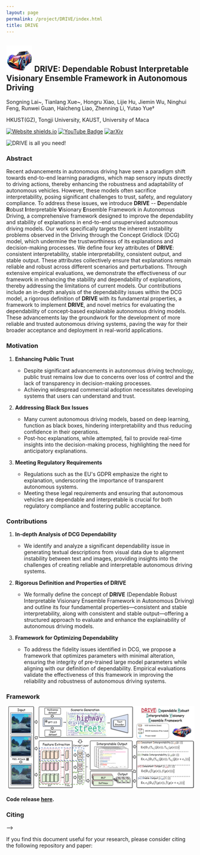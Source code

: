 ```yaml
---
layout: page
permalink: /project/DRIVE/index.html
title: DRIVE
---
```


## <img src="./logo.png" class="floatpic" width="70" height="70"> DRIVE: Dependable Robust Interpretable Visionary Ensemble Framework in Autonomous Driving

Songning Lai~, Tianlang Xue~, Hongru Xiao, Lijie Hu, Jiemin Wu, Ninghui Feng, Runwei Guan, Haicheng Liao, Zhenning Li, Yutao Yue†

HKUST(GZ), Tongji University, KAUST, University of Maca


[![Website shields.io](https://img.shields.io/website?url=http%3A//poco.is.tue.mpg.de)](https://NA) [![YouTube Badge](https://img.shields.io/badge/YouTube-Watch-red?style=flat-square&logo=youtube)](https://NA)  [![arXiv](https://img.shields.io/badge/arXiv-0000.00000-00ff00.svg)](https://arxiv.org/0000.00000) 


![DRIVE is all you need!](./MyVideo2_DRIVE.gif)

### Abstract

Recent advancements in autonomous driving have seen a paradigm shift towards end-to-end learning paradigms, which map sensory inputs directly to driving actions, thereby enhancing the robustness and adaptability of autonomous vehicles. However, these models often sacrifice interpretability, posing significant challenges to trust, safety, and regulatory compliance. To address these issues, we introduce **DRIVE** -- **D**ependable **R**obust **I**nterpretable **V**isionary **E**nsemble Framework in Autonomous Driving, a comprehensive framework designed to improve the dependability and stability of explanations in end-to-end unsupervised autonomous driving models.
Our work specifically targets the inherent instability problems observed in the Driving through the Concept Gridlock (DCG) model, which undermine the trustworthiness of its explanations and decision-making processes. We define four key attributes of **DRIVE**: consistent interpretability, stable interpretability, consistent output, and stable output. These attributes collectively ensure that explanations remain reliable and robust across different scenarios and perturbations.
Through extensive empirical evaluations, we demonstrate the effectiveness of our framework in enhancing the stability and dependability of explanations, thereby addressing the limitations of current models. Our contributions include an in-depth analysis of the dependability issues within the DCG model, a rigorous definition of **DRIVE** with its fundamental properties, a framework to implement **DRIVE**, and novel metrics for evaluating the dependability of concept-based explainable autonomous driving models.
These advancements lay the groundwork for the development of more reliable and trusted autonomous driving systems, paving the way for their broader acceptance and deployment in real-world applications.


### Motivation

1. **Enhancing Public Trust**
   - Despite significant advancements in autonomous driving technology, public trust remains low due to concerns over loss of control and the lack of transparency in decision-making processes.
   - Achieving widespread commercial adoption necessitates developing systems that users can understand and trust.

2. **Addressing Black Box Issues**
   - Many current autonomous driving models, based on deep learning, function as black boxes, hindering interpretability and thus reducing confidence in their operations.
   - Post-hoc explanations, while attempted, fail to provide real-time insights into the decision-making process, highlighting the need for anticipatory explanations.

3. **Meeting Regulatory Requirements**
   - Regulations such as the EU's GDPR emphasize the right to explanation, underscoring the importance of transparent autonomous systems.
   - Meeting these legal requirements and ensuring that autonomous vehicles are dependable and interpretable is crucial for both regulatory compliance and fostering public acceptance.


### Contributions

1. **In-depth Analysis of DCG Dependability**
   - We identify and analyze a significant dependability issue in generating textual descriptions from visual data due to alignment instability between text and images, providing insights into the challenges of creating reliable and interpretable autonomous driving systems.
   
2. **Rigorous Definition and Properties of DRIVE**
   - We formally define the concept of **DRIVE** (Dependable Robust Interpretable Visionary Ensemble Framework in Autonomous Driving) and outline its four fundamental properties—consistent and stable interpretability, along with consistent and stable output—offering a structured approach to evaluate and enhance the explainability of autonomous driving models.
   
3. **Framework for Optimizing Dependability**
   - To address the fidelity issues identified in DCG, we propose a framework that optimizes parameters with minimal alteration, ensuring the integrity of pre-trained large model parameters while aligning with our definition of dependability. Empirical evaluations validate the effectiveness of this framework in improving the reliability and robustness of autonomous driving systems.

### Framework

<p align="center">
  <img src="./framwork_all.png" alt="The Dependably Robust Interpretable Visionary Ensemble (DRIVE) model framework. The input is processed by a feature extractor and a temporal encoder, followed by a concept bottleneck with scenario encoding. The DRIVE model incorporates a multi-objective optimization process, balancing consistent interpretability (Ci), stable interpretability (Si), consistent output (Co), and stable output (So) through auxiliary loss functions. The model is trained using PGD to enhance robustness against perturbations while maintaining interpretability and predictive consistency.">
</p>


**Code release [here](https://xll0328.github.io/).**


### Citing<a name="citing"></a>
-->


If you find this document useful for your research, please consider citing the following repository and paper:
```bibtex
```


